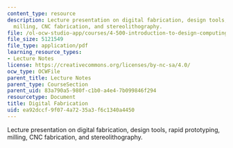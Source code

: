 ```yaml
---
content_type: resource
description: Lecture presentation on digital fabrication, design tools, rapid prototyping,
  milling, CNC fabrication, and stereolithography.
file: /ol-ocw-studio-app/courses/4-500-introduction-to-design-computing-fall-2008/ea92dccf9f074a7235a3f6c1340a4450_lec6.pdf
file_size: 5121549
file_type: application/pdf
learning_resource_types:
- Lecture Notes
license: https://creativecommons.org/licenses/by-nc-sa/4.0/
ocw_type: OCWFile
parent_title: Lecture Notes
parent_type: CourseSection
parent_uid: 83a790a5-980f-c1b0-a4e4-7b099846f294
resourcetype: Document
title: Digital Fabrication
uid: ea92dccf-9f07-4a72-35a3-f6c1340a4450
---
```

Lecture presentation on digital fabrication, design tools, rapid prototyping, milling, CNC fabrication, and stereolithography.